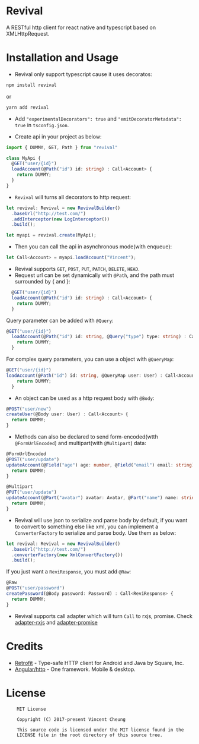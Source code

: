 Revival
======
A RESTful http client for react native and typescript based on XMLHttpRequest.

Installation and Usage
====

* Revival only support typescript cause it uses decoratos:

```sh
npm install revival
```
or
```sh
yarn add revival
```

* Add `"experimentalDecorators": true` and `"emitDecoratorMetadata": true` in `tsconfig.json`.

* Create api in your project as below:

```typescript
import { DUMMY, GET, Path } from "revival"

class MyApi {
  @GET("user/{id}")
  loadAccount(@Path("id") id: string) : Call<Account> {
    return DUMMY;
  }
}
```

* `Revival` will turns all decorators to http request:
```typescript
let revival: Revival = new RevivalBuilder()
  .baseUrl("http://test.com/")
  .addInterceptor(new LogInterceptor())
  .build();

let myapi = revival.create(MyApi);
```

* Then you can call the api in asynchronous mode(with enqueue):
```typescript
let Call<Account> = myapi.loadAccount("Vincent");
```

* Revival supports `GET`, `POST`, `PUT`, `PATCH`, `DELETE`, `HEAD`.
* Request url can be set dynamically with `@Path`, and the path must surrounded by { and }:
```typescript
  @GET("user/{id}")
  loadAccount(@Path("id") id: string) : Call<Account> {
    return DUMMY;
  }
```

Query parameter can be added with `@Query`:
```typescript
@GET("user/{id}")
  loadAccount(@Path("id") id: string, @Query("type") type: string) : Call<Account> {
    return DUMMY;
  }
```

For complex query parameters, you can use a object with `@QueryMap`:
```typescript
@GET("user/{id}")
loadAccount(@Path("id") id: string, @QueryMap user: User) : Call<Account> {
    return DUMMY;
  }
```

* An object can be used as a http request body with `@Body`:
```typescript
@POST("user/new")
createUser(@Body user: User) : Call<Account> {
  return DUMMY;
}
```

* Methods can also be declared to send form-encoded(wtth `@FormUrlEncoded`) and multipart(with `@Multipart`) data:
```typescript
@FormUrlEncoded
@POST("user/update")
updateAccount(@Field("age") age: number, @Field("email") email: string) {
  return DUMMY;
}

@Multipart
@PUT("user/update")
updateAccount(@Part("avatar") avatar: Avatar, @Part("name") name: string) {
  return DUMMY;
}
```

* Revival will use json to serialize and  parse body by default, if you want to convert to something else like xml, you can implement a `ConverterFactory` to serialize and parse body. Use them as below:
```typescript
let revival: Revival = new RevivalBuilder()
  .baseUrl("http://test.com/")
  .converterFactory(new XmlConvertFactory())
  .build();
```

If you just want a `ReviResponse`, you must add `@Raw`:
```typescript
@Raw
@POST("user/password")
createPassword(@Body password: Password) : Call<ReviResponse> {
  return DUMMY;
}
```

* Revival supports call adapter which will turn `Call` to rxjs, promise. Check [adapter-rxjs](../revival-adapter-rxjs/)  and [adapter-promise](../revival-adapter-promise/)


Credits
=======
* [Retrofit][1] - Type-safe HTTP client for Android and Java by Square, Inc.
* [Angular/http][2] - One framework. Mobile & desktop. 


License
======
```text
	MIT License

	Copyright (C) 2017-present Vincent Cheung

	This source code is licensed under the MIT license found in the
	LICENSE file in the root directory of this source tree.
```

[1]: https://github.com/square/retrofit
[2]: https://github.com/angular/angular